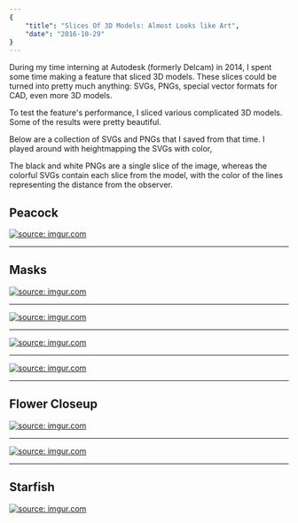 ```yaml
---
{
    "title": "Slices Of 3D Models: Almost Looks like Art",
    "date": "2016-10-29"
}
---
```


During my time interning at Autodesk (formerly Delcam) in 2014, I spent some time making a feature that sliced 3D models. These slices could be turned into pretty much anything: SVGs, PNGs, special vector formats for CAD, even more 3D models.

To test the feature's performance, I sliced various complicated 3D models. Some of the results were pretty beautiful.

Below are a collection of SVGs and PNGs that I saved from that time. I played around with heightmapping the SVGs with color,

The black and white PNGs are a single slice of the image, whereas the colorful SVGs contain each slice from the model, with the color of the lines representing the distance from the observer.

## Peacock
<a href="http://imgur.com/ffm71ov"><img src="http://i.imgur.com/ffm71ov.png" title="source: imgur.com" /></a>

---

## Masks
<a href="http://imgur.com/QRGFrvV"><img src="http://i.imgur.com/QRGFrvV.png" title="source: imgur.com" /></a>

---

<a href="http://imgur.com/w2mAhWb"><img src="http://i.imgur.com/w2mAhWb.png" title="source: imgur.com" /></a>

---

<a href="http://imgur.com/scV3IsY"><img src="http://i.imgur.com/scV3IsY.png" title="source: imgur.com" /></a>

---

<a href="http://imgur.com/oV69Bcp"><img src="http://i.imgur.com/oV69Bcp.png" title="source: imgur.com" /></a>

---
## Flower Closeup

<a href="http://imgur.com/LGczH2R"><img src="http://i.imgur.com/LGczH2R.png" title="source: imgur.com" /></a>

---

<a href="http://imgur.com/8Ntgfht"><img src="http://i.imgur.com/8Ntgfht.png" title="source: imgur.com" /></a>

---

## Starfish

<a href="http://imgur.com/MbCHr1H"><img src="http://i.imgur.com/MbCHr1H.png" title="source: imgur.com" /></a>

